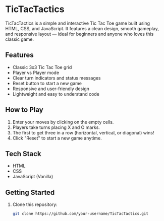 # TicTacTactics

TicTacTactics is a simple and interactive Tic Tac Toe game built using HTML, CSS, and JavaScript. It features a clean design, smooth gameplay, and responsive layout — ideal for beginners and anyone who loves this classic game.

## Features

- Classic 3x3 Tic Tac Toe grid  
- Player vs Player mode  
- Clear turn indicators and status messages  
- Reset button to start a new game  
- Responsive and user-friendly design  
- Lightweight and easy to understand code  

## How to Play

1. Enter your moves by clicking on the empty cells.  
2. Players take turns placing X and O marks.  
3. The first to get three in a row (horizontal, vertical, or diagonal) wins!  
4. Click "Reset" to start a new game anytime.

## Tech Stack

- HTML  
- CSS  
- JavaScript (Vanilla)

## Getting Started

1. Clone this repository:  
   ```bash
   git clone https://github.com/your-username/TicTacTactics.git
